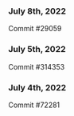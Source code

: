 ### July 8th, 2022

Commit #29059

### July 5th, 2022

Commit #314353


### July 4th, 2022

Commit #72281

